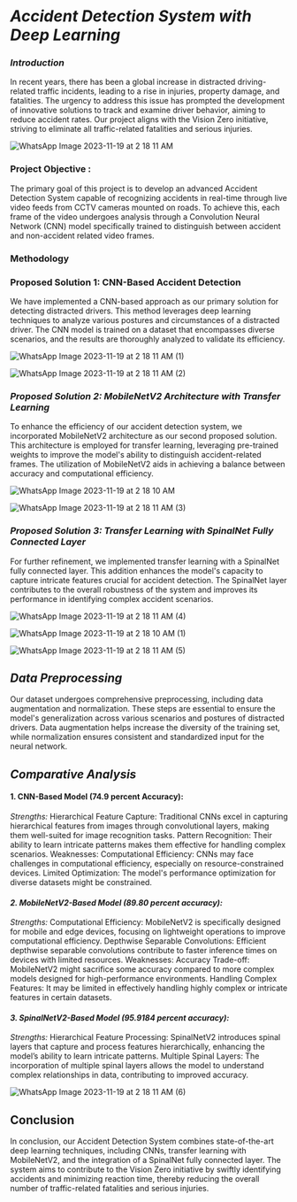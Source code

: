 # *Accident Detection System with Deep Learning*

### *Introduction*
In recent years, there has been a global increase in distracted driving-related traffic incidents, leading to a rise in injuries, property damage, and fatalities. The urgency to address this issue has prompted the development of innovative solutions to track and examine driver behavior, aiming to reduce accident rates. Our project aligns with the Vision Zero initiative, striving to eliminate all traffic-related fatalities and serious injuries.

![WhatsApp Image 2023-11-19 at 2 18 11 AM](https://github.com/ashish6523/Accident-Detection-System/assets/108401537/2cc0bce9-ee01-4707-b5fb-9448f79aba90)


### Project Objective : 
The primary goal of this project is to develop an advanced Accident Detection System capable of recognizing accidents in real-time through live video feeds from CCTV cameras mounted on roads. To achieve this, each frame of the video undergoes analysis through a Convolution Neural Network (CNN) model specifically trained to distinguish between accident and non-accident related video frames.

###  Methodology

### Proposed Solution 1: CNN-Based Accident Detection 
We have implemented a CNN-based approach as our primary solution for detecting distracted drivers. This method leverages deep learning techniques to analyze various postures and circumstances of a distracted driver. The CNN model is trained on a dataset that encompasses diverse scenarios, and the results are thoroughly analyzed to validate its efficiency.

![WhatsApp Image 2023-11-19 at 2 18 11 AM (1)](https://github.com/ashish6523/Accident-Detection-System/assets/108401537/a3159f31-e187-4c49-b218-ac18a0edc36f)

![WhatsApp Image 2023-11-19 at 2 18 11 AM (2)](https://github.com/ashish6523/Accident-Detection-System/assets/108401537/9940d573-216d-4dec-8170-38643d142fee)

### *Proposed Solution 2: MobileNetV2 Architecture with Transfer Learning*
To enhance the efficiency of our accident detection system, we incorporated MobileNetV2 architecture as our second proposed solution. This architecture is employed for transfer learning, leveraging pre-trained weights to improve the model's ability to distinguish accident-related frames. The utilization of MobileNetV2 aids in achieving a balance between accuracy and computational efficiency.

![WhatsApp Image 2023-11-19 at 2 18 10 AM](https://github.com/ashish6523/Accident-Detection-System/assets/108401537/1f65db35-94ba-43e4-a94e-2a96ccbb7aa6)

![WhatsApp Image 2023-11-19 at 2 18 11 AM (3)](https://github.com/ashish6523/Accident-Detection-System/assets/108401537/16c5103c-09fa-4c03-bedc-afc0261fa31a)


### *Proposed Solution 3:  Transfer Learning with SpinalNet Fully Connected Layer*
For further refinement, we implemented transfer learning with a SpinalNet fully connected layer. This addition enhances the model's capacity to capture intricate features crucial for accident detection. The SpinalNet layer contributes to the overall robustness of the system and improves its performance in identifying complex accident scenarios.

![WhatsApp Image 2023-11-19 at 2 18 11 AM (4)](https://github.com/ashish6523/Accident-Detection-System/assets/108401537/844884d4-5399-417d-bf7a-156d95a38c25)

![WhatsApp Image 2023-11-19 at 2 18 10 AM (1)](https://github.com/ashish6523/Accident-Detection-System/assets/108401537/ad1ea7a2-d787-4ef1-b3f9-19b2c9840e6d)

![WhatsApp Image 2023-11-19 at 2 18 11 AM (5)](https://github.com/ashish6523/Accident-Detection-System/assets/108401537/e65acd4c-d6bb-48bf-9dd2-baf539e7b904)

## *Data Preprocessing*
Our dataset undergoes comprehensive preprocessing, including data augmentation and normalization. These steps are essential to ensure the model's generalization across various scenarios and postures of distracted drivers. Data augmentation helps increase the diversity of the training set, while normalization ensures consistent and standardized input for the neural network.

## *Comparative Analysis*

#### 1. CNN-Based Model (74.9 percent Accuracy): 
*Strengths:*
Hierarchical Feature Capture: Traditional CNNs excel in capturing hierarchical features from images through convolutional layers, making them well-suited for image recognition tasks.
Pattern Recognition: Their ability to learn intricate patterns makes them effective for handling complex scenarios.
Weaknesses:
Computational Efficiency: CNNs may face challenges in computational efficiency, especially on resource-constrained devices.
Limited Optimization: The model's performance optimization for diverse datasets might be constrained.

#### *2. MobileNetV2-Based Model (89.80 percent accuracy):*
*Strengths:*
Computational Efficiency: MobileNetV2 is specifically designed for mobile and edge devices, focusing on lightweight operations to improve computational efficiency.
Depthwise Separable Convolutions: Efficient depthwise separable convolutions contribute to faster inference times on devices with limited resources.
Weaknesses:
Accuracy Trade-off: MobileNetV2 might sacrifice some accuracy compared to more complex models designed for high-performance environments.
Handling Complex Features: It may be limited in effectively handling highly complex or intricate features in certain datasets.

#### *3. SpinalNetV2-Based Model (95.9184 percent accuracy):*
*Strengths:*
Hierarchical Feature Processing: SpinalNetV2 introduces spinal layers that capture and process features hierarchically, enhancing the model’s ability to learn intricate patterns.
Multiple Spinal Layers: The incorporation of multiple spinal layers allows the model to understand complex relationships in data, contributing to improved accuracy.

![WhatsApp Image 2023-11-19 at 2 18 11 AM (6)](https://github.com/ashish6523/Accident-Detection-System/assets/108401537/829650da-5188-4c15-b252-8c35ebe9ae83)

## Conclusion 
In conclusion, our Accident Detection System combines state-of-the-art deep learning techniques, including CNNs, transfer learning with MobileNetV2, and the integration of a SpinalNet fully connected layer. The system aims to contribute to the Vision Zero initiative by swiftly identifying accidents and minimizing reaction time, thereby reducing the overall number of traffic-related fatalities and serious injuries.
